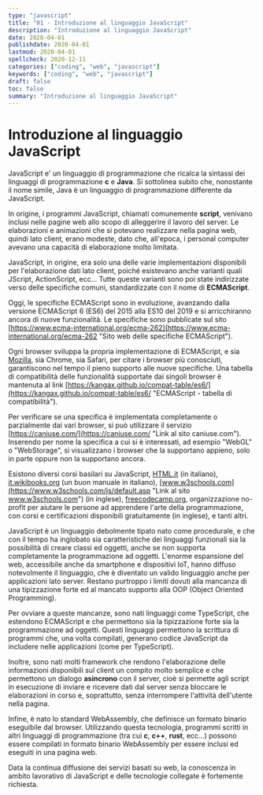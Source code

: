 ```yaml
---
type: "javascript"
title: "01 - Introduzione al linguaggio JavaScript"
description: "Introduzione al linguaggio JavaScript"
date: 2020-04-01
publishdate: 2020-04-01
lastmod: 2020-04-01
spellcheck: 2020-12-11
categories: ["coding", "web", "javascript"]
keywords: ["coding", "web", "javascript"]
draft: false
toc: false
summary: "Introduzione al linguaggio JavaScript"
---
```


# Introduzione al linguaggio JavaScript

JavaScript e' un linguaggio di programmazione che ricalca la sintassi dei linguaggi di programmazione **c** e **Java**. Si sottolinea subito che, nonostante il nome simile, Java è un linguaggio di programmazione differente da JavaScript.

In origine, i programmi JavaScript, chiamati comunemente **script**, venivano inclusi nelle pagine web allo scopo di alleggerire il lavoro del server. Le elaborazioni e animazioni che si potevano realizzare nella pagina web, quindi lato client, erano modeste, dato che, all'epoca, i personal computer avevano una capacità di elaborazione molto limitata.

JavaScript, in origine, era solo una delle varie implementazioni disponibili per l'elaborazione dati lato client, poiché esistevano anche varianti quali JScript, ActionScript, ecc... Tutte queste varianti sono poi state indirizzate verso delle specifiche comuni, standardizzate con il nome di **ECMAScript**.

Oggi, le specifiche ECMAScript sono in evoluzione, avanzando dalla versione ECMAScript 6 (ES6) del 2015 alla ES10 del 2019 e si arricchiranno ancora di nuove funzionalità. Le specifiche sono pubblicate sul sito
[https://www.ecma-international.org/ecma-262](https://www.ecma-international.org/ecma-262 "Sito web delle specifiche ECMAScript").

Ogni browser sviluppa la propria implementazione di ECMAScript, e sia
[Mozilla](http://www.mozilla.org/js/language/ "Mozilla - implementazione ECMAScript"),
sia Chrome, sia Safari, per citare i browser più conosciuti, garantiscono nel tempo il pieno supporto alle nuove specifiche. Una tabella di compatibilità delle funzionalità supportate dai singoli browser è mantenuta al link
[https://kangax.github.io/compat-table/es6/](https://kangax.github.io/compat-table/es6/ "ECMAScript - tabella di compatibilità").

Per verificare se una specifica è implementata completamente o parzialmente dai vari browser, si può utilizzare il servizio [https://caniuse.com/](https://caniuse.com/ "Link al sito caniuse.com"). Inserendo per nome la specifica a cui si è interessati, ad esempio "WebGL" o "WebStorage", si visualizzano i browser che la supportano appieno, solo in parte oppure non la supportano ancora.

Esistono diversi corsi basilari su JavaScript,
[HTML.it](https://www.html.it/guide/guida-javascript-di-base/ "Link al sito html.it") (in
italiano),
[it.wikibooks.org](https://it.m.wikibooks.org/wiki/JavaScript "Link al sito it.wikibooks.org") (un buon manuale in italiano),
[www.w3schools.com](https://www.w3schools.com/js/default.asp "Link al sito www.w3schools.com") (in inglese),
[freecodecamp.org](https://www.freecodecamp.org/learn/javascript-algorithms-and-data-structures/basic-javascript/ "Link al sito freecodecamp.org"),
organizzazione no-profit per aiutare le persone ad apprendere l'arte della programmazione, con corsi e certificazioni disponibili gratuitamente (in inglese), e tanti altri.

JavaScript è un linguaggio debolmente tipato nato come procedurale, e che con il tempo ha inglobato sia caratteristiche dei linguaggi funzionali sia la possibilità di creare classi ed oggetti, anche se non supporta completamente la programmazione ad oggetti. L'enorme espansione del web, accessibile anche da smartphone e dispositivi IoT, hanno diffuso notevolmente il linguaggio, che è diventato un valido linguaggio anche per applicazioni lato server. Restano purtroppo i limiti dovuti alla mancanza di una tipizzazione forte ed al mancato supporto alla OOP (Object Oriented Programming).

Per ovviare a queste mancanze, sono nati linguaggi come TypeScript, che estendono ECMAScript e che permettono sia la tipizzazione forte sia la programmazione ad oggetti. Questi linguaggi permettono la scrittura di programmi che, una volta compilati, generano codice JavaScript da includere nelle applicazioni (come per TypeScript).

Inoltre, sono nati molti framework che rendono l'elaborazione delle informazioni disponibili sul client un compito molto semplice e che permettono un dialogo **asincrono** con il server, cioè si permette agli script in esecuzione di inviare e ricevere dati dal server senza bloccare le elaborazioni in corso e, soprattutto, senza interrompere l'attività dell'utente nella pagina.

Infine, è nato lo standard WebAssembly, che definisce un formato binario eseguibile dal browser. Utilizzando questa tecnologia, programmi scritti in altri linguaggi di programmazione (tra cui **c**, **c++**, **rust**, ecc...) possono essere compilati in formato binario WebAssembly per essere inclusi ed eseguiti in una pagina web.

Data la continua diffusione dei servizi basati su web, la conoscenza in ambito lavorativo di JavaScript e delle tecnologie collegate è fortemente richiesta.
